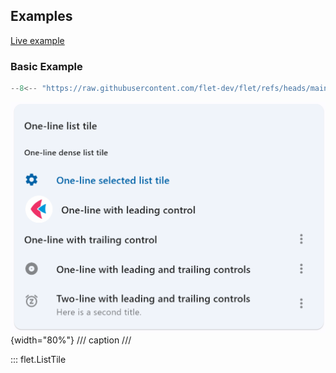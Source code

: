 ## Examples

[Live example](https://flet-controls-gallery.fly.dev/layout/listtile)

### Basic Example

```python
--8<-- "https://raw.githubusercontent.com/flet-dev/flet/refs/heads/main/sdk/python/examples/controls/list-tile/basic.py"
```

![basic](https://raw.githubusercontent.com/flet-dev/flet/main/sdk/python/examples/controls/list-tile/media/basic.png){width="80%"}
/// caption
///

::: flet.ListTile
